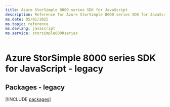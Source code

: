 ```yaml
---
title: Azure StorSimple 8000 series SDK for JavaScript
description: Reference for Azure StorSimple 8000 series SDK for JavaScript
ms.date: 05/01/2025
ms.topic: reference
ms.devlang: javascript
ms.service: storsimple8000series
---
```

# Azure StorSimple 8000 series SDK for JavaScript - legacy
## Packages - legacy
[!INCLUDE [packages](storsimple-8000-series-index.md)]